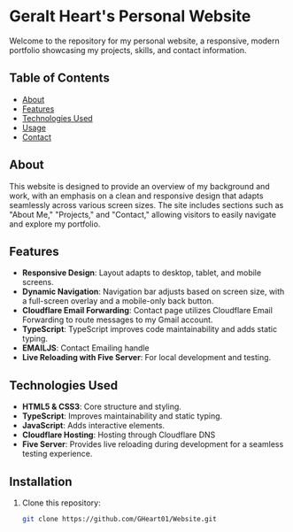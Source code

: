 # Geralt Heart's Personal Website

Welcome to the repository for my personal website, a responsive, modern portfolio showcasing my projects, skills, and contact information.

## Table of Contents

- [About](#about)
- [Features](#features)
- [Technologies Used](#technologies-used)
- [Usage](#usage)
- [Contact](#contact)

## About

This website is designed to provide an overview of my background and work, with an emphasis on a clean and responsive design that adapts seamlessly across various screen sizes. The site includes sections such as "About Me," "Projects," and "Contact," allowing visitors to easily navigate and explore my portfolio.

## Features

- **Responsive Design**: Layout adapts to desktop, tablet, and mobile screens.
- **Dynamic Navigation**: Navigation bar adjusts based on screen size, with a full-screen overlay and a mobile-only back button.
- **Cloudflare Email Forwarding**: Contact page utilizes Cloudflare Email Forwarding to route messages to my Gmail account.
- **TypeScript**: TypeScript improves code maintainability and adds static typing.
- **EMAILJS**: Contact Emailing handle
- **Live Reloading with Five Server**: For local development and testing.

## Technologies Used

- **HTML5 & CSS3**: Core structure and styling.
- **TypeScript**: Improves maintainability and static typing.
- **JavaScript**: Adds interactive elements.
- **Cloudflare Hosting**: Hosting through Cloudflare DNS
- **Five Server**: Provides live reloading during development for a seamless testing experience.

## Installation

1. Clone this repository:
   ```bash
   git clone https://github.com/GHeart01/Website.git
